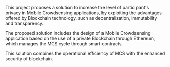 This project proposes a solution to increase the level of participant's privacy in Mobile Crowdsensing applications, by exploiting the advantages offered by Blockchain technology, such as decentralization, immutability and transparency.

The proposed solution includes the design of a Mobile Crowdsensing application based on the use of a private Blockchain through Ethereum, which manages the MCS cycle through smart contracts.

This solution combines the operational efficiency of MCS with the enhanced security of blockchain.
